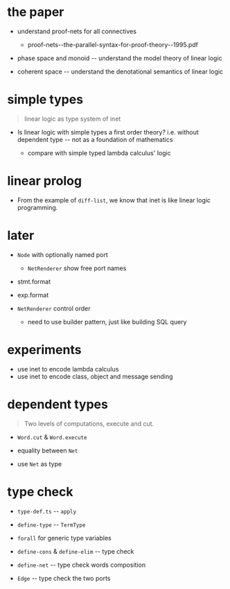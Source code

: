 # the paper

- understand proof-nets for all connectives

  - proof-nets--the-parallel-syntax-for-proof-theory--1995.pdf

- phase space and monoid -- understand the model theory of linear logic

- coherent space -- understand the denotational semantics of linear logic

# simple types

> linear logic as type system of inet

- Is linear logic with simple types a first order theory?
  i.e. without dependent type -- not as a foundation of mathematics

  - compare with simple typed lambda calculus' logic

# linear prolog

- From the example of `diff-list`,
  we know that inet is like linear logic programming.

# later

- `Node` with optionally named port

  - `NetRenderer` show free port names

- stmt.format
- exp.format

- `NetRenderer` control order

  - need to use builder pattern, just like building SQL query

# experiments

- use inet to encode lambda calculus
- use inet to encode class, object and message sending

# dependent types

> Two levels of computations, execute and cut.

- `Word.cut` & `Word.execute`

- equality between `Net`
- use `Net` as type

# type check

- `type-def.ts` -- `apply`

- `define-type` -- `TermType`

- `forall` for generic type variables

- `define-cons` & `define-elim` -- type check
- `define-net` -- type check words composition

- `Edge` -- type check the two ports
